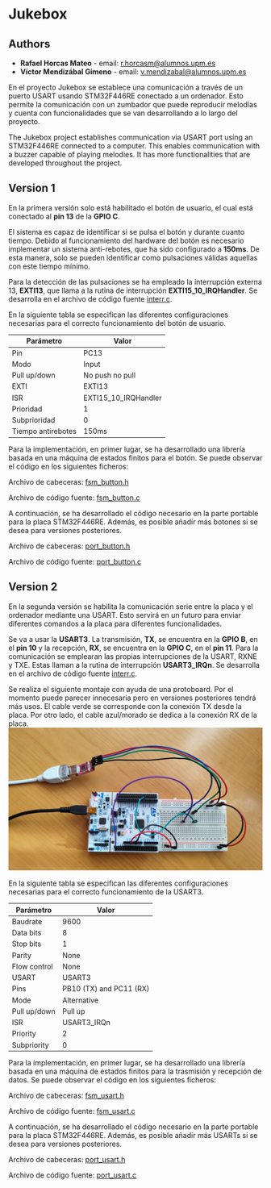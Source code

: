 # Jukebox

## Authors

* **Rafael Horcas Mateo** - email: [r.horcasm@alumnos.upm.es](mailto:r.horcasm@alumnos.upm.es)
* **Víctor Mendizábal Gimeno** - email: [v.mendizabal@alumnos.upm.es](mailto:v.mendizabal@alumnos.upm.es)

En el proyecto Jukebox se establece una comunicación a través de un puerto USART usando STM32F446RE conectado a un ordenador. Esto permite la comunicación con un zumbador que puede reproducir melodías y cuenta con funcionalidades que se van desarrollando a lo largo del proyecto.

The Jukebox project establishes communication via USART port using an STM32F446RE connected to a computer. This enables communication with a buzzer capable of playing melodies. It has more functionalities that are developed throughout the project.

## Version 1
En la primera versión solo está habilitado el botón de usuario, el cual está conectado al **pin 13** de la **GPIO C**. 

El sistema es capaz de identificar si se pulsa el botón y durante cuanto tiempo. Debido al funcionamiento del hardware del botón es necesario implementar un sistema anti-rebotes, que ha sido configurado a **150ms**. De esta manera, solo se pueden identificar como pulsaciones válidas aquellas con este tiempo mínimo.

Para la detección de las pulsaciones se ha empleado la interrupción externa 13, **EXTI13**, que llama a la rutina de interrupción **EXTI15_10_IRQHandler**. Se desarrolla en el archivo de código fuente [interr.c](interr_8c.html).

En la siguiente tabla se especifican las diferentes configuraciones necesarias para el correcto funcionamiento del botón de usuario.

| Parámetro | Valor | 
| --------- | --------- | 
| Pin   | PC13   | 
| Modo   | Input   | 
| Pull up/down   | No push no pull   | 
| EXTI   | EXTI13   | 
| ISR   | EXTI15_10_IRQHandler  | 
| Prioridad  | 1  |
| Subprioridad   | 0 | 
| Tiempo antirebotes| 150ms  | 

Para la implementación, en primer lugar, se ha desarrollado una librería basada en una máquina de estados finitos para el botón. Se puede observar el código en los siguientes ficheros:

Archivo de cabeceras: [fsm_button.h](fsm__button_8h.html)

Archivo de código fuente: [fsm_button.c](fsm__button_8c.html)

A continuación, se ha desarrollado el código necesario en la parte portable para la placa STM32F446RE. Además, es posible añadir más botones si se desea para versiones posteriores.

Archivo de cabeceras: [port_button.h](port__button_8h.html) 

Archivo de código fuente: [port_button.c](port__button_8c.html)

## Version 2
En la segunda versión se habilita la comunicación serie entre la placa y el ordenador mediante una USART. Esto servirá en un futuro para enviar diferentes comandos a la placa para diferentes funcionalidades.

Se va a usar la **USART3**. La transmisión, **TX**, se encuentra en la **GPIO B**, en el **pin 10** y la recepción, **RX**, se encuentra en la **GPIO C**, en el **pin 11**.
Para la comunicación se emplearan las propias interrupciones de la USART, RXNE y TXE. Estas llaman a la rutina de interrupción **USART3_IRQn**. Se desarrolla en el archivo de código fuente [interr.c](interr_8c.html).

Se realiza el siguiente montaje con ayuda de una protoboard. Por el momento puede parecer innecesaria pero en versiones posteriores tendrá más usos. 
El cable verde se corresponde con la conexión TX desde la placa. Por otro lado, el cable azul/morado se dedica a la conexión RX de la placa.
![Montaje Versión 2](docs/assets/imgs/montaje_v2.jpeg)

En la siguiente tabla se especifican las diferentes configuraciones necesarias para el correcto funcionamiento de la USART3.

| Parámetro | Valor | 
| --------- | --------- | 
| Baudrate   | 9600   | 
| Data bits   | 8   | 
| Stop bits  | 1   | 
| Parity   | None   | 
| Flow control   | None | 
| USART  | USART3 |
| Pins   | PB10 (TX) and PC11 (RX) | 
| Mode| Alternative |
| Pull up/down   | Pull up | 
| ISR   | USART3_IRQn | 
| Priority | 2  |
| Subpriority  | 0 | 

Para la implementación, en primer lugar, se ha desarrollado una librería basada en una máquina de estados finitos para la trasmisión y recepción de datos. Se puede observar el código en los siguientes ficheros:

Archivo de cabeceras: [fsm_usart.h](fsm__usart_8h.html) 

Archivo de código fuente: [fsm_usart.c](fsm__usart_8c.html)

A continuación, se ha desarrollado el código necesario en la parte portable para la placa STM32F446RE. Además, es posible añadir más USARTs si se desea para versiones posteriores.

Archivo de cabeceras: [port_usart.h](port__usart_8h.html) 

Archivo de código fuente: [port_usart.c](port__usart_8c.html)




